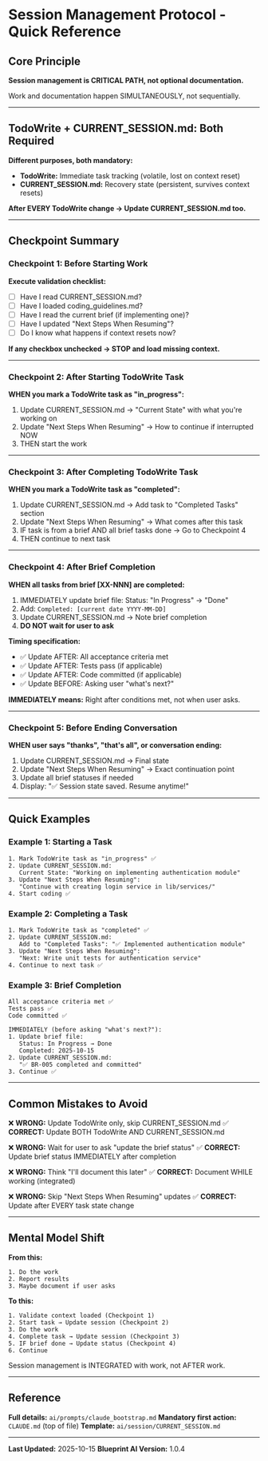 # Session Management Protocol - Quick Reference

## Core Principle

**Session management is CRITICAL PATH, not optional documentation.**

Work and documentation happen SIMULTANEOUSLY, not sequentially.

---

## TodoWrite + CURRENT_SESSION.md: Both Required

**Different purposes, both mandatory:**

- **TodoWrite:** Immediate task tracking (volatile, lost on context reset)
- **CURRENT_SESSION.md:** Recovery state (persistent, survives context resets)

**After EVERY TodoWrite change → Update CURRENT_SESSION.md too.**

---

## Checkpoint Summary

### Checkpoint 1: Before Starting Work

**Execute validation checklist:**

- [ ] Have I read CURRENT_SESSION.md?
- [ ] Have I loaded coding_guidelines.md?
- [ ] Have I read the current brief (if implementing one)?
- [ ] Have I updated "Next Steps When Resuming"?
- [ ] Do I know what happens if context resets now?

**If any checkbox unchecked → STOP and load missing context.**

---

### Checkpoint 2: After Starting TodoWrite Task

**WHEN you mark a TodoWrite task as "in_progress":**

1. Update CURRENT_SESSION.md → "Current State" with what you're working on
2. Update "Next Steps When Resuming" → How to continue if interrupted NOW
3. THEN start the work

---

### Checkpoint 3: After Completing TodoWrite Task

**WHEN you mark a TodoWrite task as "completed":**

1. Update CURRENT_SESSION.md → Add task to "Completed Tasks" section
2. Update "Next Steps When Resuming" → What comes after this task
3. IF task is from a brief AND all brief tasks done → Go to Checkpoint 4
4. THEN continue to next task

---

### Checkpoint 4: After Brief Completion

**WHEN all tasks from brief [XX-NNN] are completed:**

1. IMMEDIATELY update brief file: Status: "In Progress" → "Done"
2. Add: `Completed: [current date YYYY-MM-DD]`
3. Update CURRENT_SESSION.md → Note brief completion
4. **DO NOT wait for user to ask**

**Timing specification:**

- ✅ Update AFTER: All acceptance criteria met
- ✅ Update AFTER: Tests pass (if applicable)
- ✅ Update AFTER: Code committed (if applicable)
- ✅ Update BEFORE: Asking user "what's next?"

**IMMEDIATELY means:** Right after conditions met, not when user asks.

---

### Checkpoint 5: Before Ending Conversation

**WHEN user says "thanks", "that's all", or conversation ending:**

1. Update CURRENT_SESSION.md → Final state
2. Update "Next Steps When Resuming" → Exact continuation point
3. Update all brief statuses if needed
4. Display: "✅ Session state saved. Resume anytime!"

---

## Quick Examples

### Example 1: Starting a Task

```
1. Mark TodoWrite task as "in_progress" ✅
2. Update CURRENT_SESSION.md:
   Current State: "Working on implementing authentication module"
3. Update "Next Steps When Resuming":
   "Continue with creating login service in lib/services/"
4. Start coding ✅
```

### Example 2: Completing a Task

```
1. Mark TodoWrite task as "completed" ✅
2. Update CURRENT_SESSION.md:
   Add to "Completed Tasks": "✅ Implemented authentication module"
3. Update "Next Steps When Resuming":
   "Next: Write unit tests for authentication service"
4. Continue to next task ✅
```

### Example 3: Brief Completion

```
All acceptance criteria met ✅
Tests pass ✅
Code committed ✅

IMMEDIATELY (before asking "what's next?"):
1. Update brief file:
   Status: In Progress → Done
   Completed: 2025-10-15
2. Update CURRENT_SESSION.md:
   "✅ BR-005 completed and committed"
3. Continue ✅
```

---

## Common Mistakes to Avoid

❌ **WRONG:** Update TodoWrite only, skip CURRENT_SESSION.md
✅ **CORRECT:** Update BOTH TodoWrite AND CURRENT_SESSION.md

❌ **WRONG:** Wait for user to ask "update the brief status"
✅ **CORRECT:** Update brief status IMMEDIATELY after completion

❌ **WRONG:** Think "I'll document this later"
✅ **CORRECT:** Document WHILE working (integrated)

❌ **WRONG:** Skip "Next Steps When Resuming" updates
✅ **CORRECT:** Update after EVERY task state change

---

## Mental Model Shift

**From this:**
```
1. Do the work
2. Report results
3. Maybe document if user asks
```

**To this:**
```
1. Validate context loaded (Checkpoint 1)
2. Start task → Update session (Checkpoint 2)
3. Do the work
4. Complete task → Update session (Checkpoint 3)
5. IF brief done → Update status (Checkpoint 4)
6. Continue
```

Session management is INTEGRATED with work, not AFTER work.

---

## Reference

**Full details:** `ai/prompts/claude_bootstrap.md`
**Mandatory first action:** `CLAUDE.md` (top of file)
**Template:** `ai/session/CURRENT_SESSION.md`

---

**Last Updated:** 2025-10-15
**Blueprint AI Version:** 1.0.4
